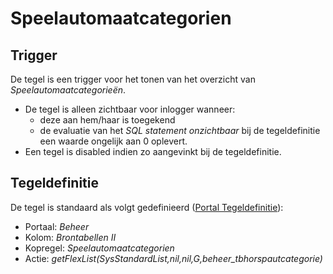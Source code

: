 # Speelautomaatcategorien

## Trigger

De tegel is een trigger voor het tonen van het overzicht van *Speelautomaatcategorieën*.

- De tegel is alleen zichtbaar voor inlogger wanneer:
  - deze aan hem/haar is toegekend
  - de evaluatie van het *SQL statement onzichtbaar* bij de tegeldefinitie een waarde ongelijk aan 0 oplevert.
- Een tegel is disabled indien zo aangevinkt bij de tegeldefinitie.

## Tegeldefinitie

De tegel is standaard als volgt gedefinieerd ([Portal Tegeldefinitie](/instellen_inrichten/portaldefinitie/portal_tegel.md)):

- Portaal: *Beheer*
- Kolom: *Brontabellen II*
- Kopregel: *Speelautomaatcategorien*
- Actie: *getFlexList(SysStandardList,nil,nil,G,beheer_tbhorspautcategorie)*

